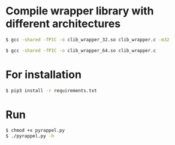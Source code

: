# Compile wrapper library with different architectures
```bash
$ gcc -shared -fPIC -o clib_wrapper_32.so clib_wrapper.c -m32
```

```bash
$ gcc -shared -fPIC -o clib_wrapper_64.so clib_wrapper.c
```

# For installation
```bash
$ pip3 install -r requirements.txt
```

# Run 
```bash
$ chmod +x pyrappel.py
$ ./pyrappel.py -h
```